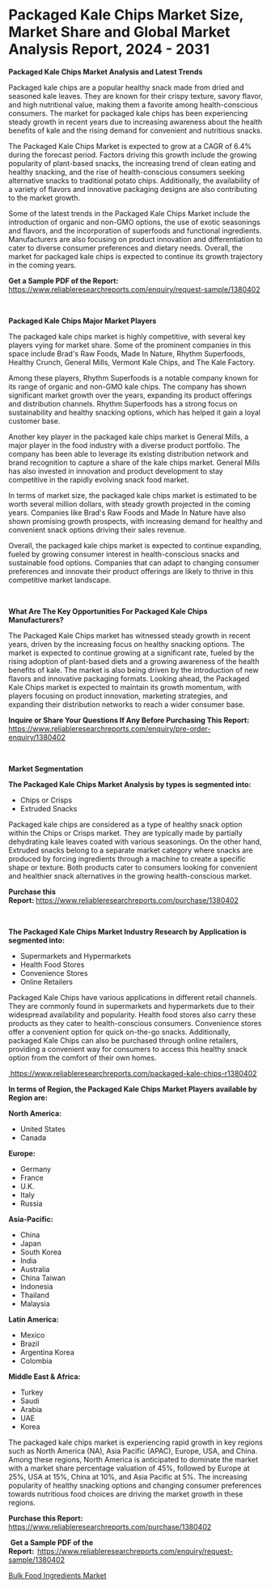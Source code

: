 <p><h1>Packaged Kale Chips Market Size, Market Share and Global Market Analysis Report, 2024 - 2031</h1></p><p><strong>Packaged Kale Chips Market Analysis and Latest Trends</strong></p>
<p><p>Packaged kale chips are a popular healthy snack made from dried and seasoned kale leaves. They are known for their crispy texture, savory flavor, and high nutritional value, making them a favorite among health-conscious consumers. The market for packaged kale chips has been experiencing steady growth in recent years due to increasing awareness about the health benefits of kale and the rising demand for convenient and nutritious snacks.</p><p>The Packaged Kale Chips Market is expected to grow at a CAGR of 6.4% during the forecast period. Factors driving this growth include the growing popularity of plant-based snacks, the increasing trend of clean eating and healthy snacking, and the rise of health-conscious consumers seeking alternative snacks to traditional potato chips. Additionally, the availability of a variety of flavors and innovative packaging designs are also contributing to the market growth.</p><p>Some of the latest trends in the Packaged Kale Chips Market include the introduction of organic and non-GMO options, the use of exotic seasonings and flavors, and the incorporation of superfoods and functional ingredients. Manufacturers are also focusing on product innovation and differentiation to cater to diverse consumer preferences and dietary needs. Overall, the market for packaged kale chips is expected to continue its growth trajectory in the coming years.</p></p>
<p><strong>Get a Sample PDF of the Report:&nbsp;</strong> <a href="https://www.reliableresearchreports.com/enquiry/request-sample/1380402">https://www.reliableresearchreports.com/enquiry/request-sample/1380402</a></p>
<p>&nbsp;</p>
<p><strong>Packaged Kale Chips Major Market Players</strong></p>
<p><p>The packaged kale chips market is highly competitive, with several key players vying for market share. Some of the prominent companies in this space include Brad's Raw Foods, Made In Nature, Rhythm Superfoods, Healthy Crunch, General Mills, Vermont Kale Chips, and The Kale Factory.</p><p>Among these players, Rhythm Superfoods is a notable company known for its range of organic and non-GMO kale chips. The company has shown significant market growth over the years, expanding its product offerings and distribution channels. Rhythm Superfoods has a strong focus on sustainability and healthy snacking options, which has helped it gain a loyal customer base.</p><p>Another key player in the packaged kale chips market is General Mills, a major player in the food industry with a diverse product portfolio. The company has been able to leverage its existing distribution network and brand recognition to capture a share of the kale chips market. General Mills has also invested in innovation and product development to stay competitive in the rapidly evolving snack food market.</p><p>In terms of market size, the packaged kale chips market is estimated to be worth several million dollars, with steady growth projected in the coming years. Companies like Brad's Raw Foods and Made In Nature have also shown promising growth prospects, with increasing demand for healthy and convenient snack options driving their sales revenue.</p><p>Overall, the packaged kale chips market is expected to continue expanding, fueled by growing consumer interest in health-conscious snacks and sustainable food options. Companies that can adapt to changing consumer preferences and innovate their product offerings are likely to thrive in this competitive market landscape.</p></p>
<p>&nbsp;</p>
<p><strong>What Are The Key Opportunities For Packaged Kale Chips Manufacturers?</strong></p>
<p><p>The Packaged Kale Chips market has witnessed steady growth in recent years, driven by the increasing focus on healthy snacking options. The market is expected to continue growing at a significant rate, fueled by the rising adoption of plant-based diets and a growing awareness of the health benefits of kale. The market is also being driven by the introduction of new flavors and innovative packaging formats. Looking ahead, the Packaged Kale Chips market is expected to maintain its growth momentum, with players focusing on product innovation, marketing strategies, and expanding their distribution networks to reach a wider consumer base.</p></p>
<p><strong>Inquire or Share Your Questions If Any Before Purchasing This Report:</strong> <a href="https://www.reliableresearchreports.com/enquiry/pre-order-enquiry/1380402">https://www.reliableresearchreports.com/enquiry/pre-order-enquiry/1380402</a></p>
<p>&nbsp;</p>
<p><strong>Market Segmentation</strong></p>
<p><strong>The Packaged Kale Chips Market Analysis by types is segmented into:</strong></p>
<p><ul><li>Chips or Crisps</li><li>Extruded Snacks</li></ul></p>
<p><p>Packaged kale chips are considered as a type of healthy snack option within the Chips or Crisps market. They are typically made by partially dehydrating kale leaves coated with various seasonings. On the other hand, Extruded snacks belong to a separate market category where snacks are produced by forcing ingredients through a machine to create a specific shape or texture. Both products cater to consumers looking for convenient and healthier snack alternatives in the growing health-conscious market.</p></p>
<p><strong>Purchase this Report:&nbsp;</strong><a href="https://www.reliableresearchreports.com/purchase/1380402">https://www.reliableresearchreports.com/purchase/1380402</a></p>
<p>&nbsp;</p>
<p><strong>The Packaged Kale Chips Market Industry Research by Application is segmented into:</strong></p>
<p><ul><li>Supermarkets and Hypermarkets</li><li>Health Food Stores</li><li>Convenience Stores</li><li>Online Retailers</li></ul></p>
<p><p>Packaged Kale Chips have various applications in different retail channels. They are commonly found in supermarkets and hypermarkets due to their widespread availability and popularity. Health food stores also carry these products as they cater to health-conscious consumers. Convenience stores offer a convenient option for quick on-the-go snacks. Additionally, packaged Kale Chips can also be purchased through online retailers, providing a convenient way for consumers to access this healthy snack option from the comfort of their own homes.</p></p>
<p><a href="https://www.reliableresearchreports.com/packaged-kale-chips-r1380402">&nbsp;https://www.reliableresearchreports.com/packaged-kale-chips-r1380402</a></p>
<p><strong>In terms of Region, the Packaged Kale Chips Market Players available by Region are:</strong></p>
<p>
    <p> <strong> North America: </strong>
        <ul>
            <li>United States</li>
            <li>Canada</li>
        </ul>
        </p> 
    <p> <strong> Europe: </strong>
        <ul>
            <li>Germany</li>
            <li>France</li>
            <li>U.K.</li>
            <li>Italy</li>
            <li>Russia</li>
        </ul>
        </p> 
    <p> <strong> Asia-Pacific: </strong>
        <ul>
            <li>China</li>
            <li>Japan</li>
            <li>South Korea</li>
            <li>India</li>
            <li>Australia</li>
            <li>China Taiwan</li>
            <li>Indonesia</li>
            <li>Thailand</li>
            <li>Malaysia</li>
        </ul>
        </p> 
    <p> <strong> Latin America: </strong>
        <ul>
            <li>Mexico</li>
            <li>Brazil</li>
            <li>Argentina Korea</li>
            <li>Colombia</li>
        </ul>
        </p> 
    <p> <strong> Middle East & Africa: </strong>
        <ul>
            <li>Turkey</li>
            <li>Saudi</li>
            <li>Arabia</li>
            <li>UAE</li>
            <li>Korea</li>
        </ul>
    </p>
    </p>
<p><p>The packaged kale chips market is experiencing rapid growth in key regions such as North America (NA), Asia Pacific (APAC), Europe, USA, and China. Among these regions, North America is anticipated to dominate the market with a market share percentage valuation of 45%, followed by Europe at 25%, USA at 15%, China at 10%, and Asia Pacific at 5%. The increasing popularity of healthy snacking options and changing consumer preferences towards nutritious food choices are driving the market growth in these regions.</p></p>
<p><strong>Purchase this Report: </strong><a href="https://www.reliableresearchreports.com/purchase/1380402">https://www.reliableresearchreports.com/purchase/1380402</a></p>
<p>&nbsp;<strong>Get a Sample PDF of the Report:&nbsp;&nbsp;</strong><a href="https://www.reliableresearchreports.com/enquiry/request-sample/1380402">https://www.reliableresearchreports.com/enquiry/request-sample/1380402</a></p>
<p><strong></strong></p>
<p><p><a href="https://github.com/FassouRP/Market-Research-Report-List-4/blob/main/bulk-food-ingredients-market.md">Bulk Food Ingredients Market</a></p></p>